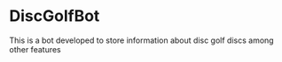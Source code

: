 # DiscGolfBot

This is a bot developed to store information about disc golf discs among other features

